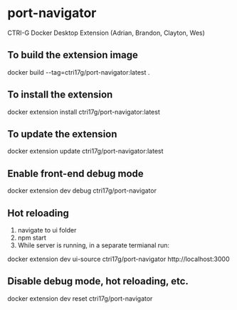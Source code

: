 # port-navigator

CTRI-G Docker Desktop Extension (Adrian, Brandon, Clayton, Wes)

## To build the extension image

docker build --tag=ctri17g/port-navigator:latest .

## To install the extension

docker extension install ctri17g/port-navigator:latest

## To update the extension

docker extension update ctri17g/port-navigator:latest

## Enable front-end debug mode

docker extension dev debug ctri17g/port-navigator

## Hot reloading

1. navigate to ui folder
2. npm start
3. While server is running, in a separate termianal run:

docker extension dev ui-source ctri17g/port-navigator http://localhost:3000

## Disable debug mode, hot reloading, etc.

docker extension dev reset ctri17g/port-navigator
